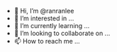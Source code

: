 - 👋 Hi, I’m @ranranlee
- 👀 I’m interested in ...
- 🌱 I’m currently learning ...
- 💞️ I’m looking to collaborate on ...
- 📫 How to reach me ...

<!---
ranranlee/ranranlee is a ✨ special ✨ repository because its `README.md` (this file) appears on your GitHub profile.
You can click the Preview link to take a look at your changes.
--->
